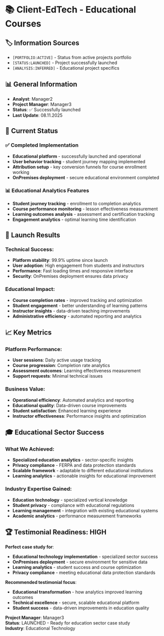 # 📚 Client-EdTech - Educational Courses

## 🏷️ Information Sources
- `[PORTFOLIO:ACTIVE]` - Status from active projects portfolio
- `[STATUS:LAUNCHED]` - Project successfully launched
- `[ANALYSIS:INFERRED]` - Educational project specifics

## 📊 General Information
- **Analyst**: Manager2
- **Project Manager**: Manager3
- **Status**: ✅ Successfully launched
- **Last Update**: 08.11.2025

## 🎯 Current Status

### ✅ **Completed Implementation**
- **Educational platform** - successfully launched and operational
- **User behavior tracking** - student journey mapping implemented
- **Attribution setup** - key conversion funnels for course enrollment working
- **OnPremises deployment** - secure educational environment completed

### 📊 **Educational Analytics Features**
- **Student journey tracking** - enrollment to completion analytics
- **Course performance monitoring** - lesson effectiveness measurement
- **Learning outcomes analysis** - assessment and certification tracking
- **Engagement analytics** - optimal learning time identification

## 🚀 **Launch Results**

### **Technical Success**:
- **Platform stability**: 99.9% uptime since launch
- **User adoption**: High engagement from students and instructors
- **Performance**: Fast loading times and responsive interface
- **Security**: OnPremises deployment ensures data privacy

### **Educational Impact**:
- **Course completion rates** - improved tracking and optimization
- **Student engagement** - better understanding of learning patterns
- **Instructor insights** - data-driven teaching improvements
- **Administrative efficiency** - automated reporting and analytics

## 📈 **Key Metrics**

### **Platform Performance**:
- **User sessions**: Daily active usage tracking
- **Course progression**: Completion rate analytics
- **Assessment outcomes**: Learning effectiveness measurement
- **Support requests**: Minimal technical issues

### **Business Value**:
- **Operational efficiency**: Automated analytics and reporting
- **Educational quality**: Data-driven course improvements
- **Student satisfaction**: Enhanced learning experience
- **Instructor effectiveness**: Performance insights and optimization

## 🎓 **Educational Sector Success**

### **What We Achieved**:
- **Specialized education analytics** - sector-specific insights
- **Privacy compliance** - FERPA and data protection standards
- **Scalable framework** - adaptable to different educational institutions
- **Learning analytics** - actionable insights for educational improvement

### **Industry Expertise Gained**:
- **Education technology** - specialized vertical knowledge
- **Student privacy** - compliance with educational regulations
- **Learning management** - integration with existing educational systems
- **Academic analytics** - performance measurement frameworks

## 🏆 **Testimonial Readiness: HIGH**

**Perfect case study for**:
- **Educational technology implementation** - specialized sector success
- **OnPremises deployment** - secure environment for sensitive data
- **Learning analytics** - student success and course optimization
- **Privacy compliance** - meeting educational data protection standards

**Recommended testimonial focus**:
- **Educational transformation** - how analytics improved learning outcomes
- **Technical excellence** - secure, scalable educational platform
- **Student success** - data-driven improvements in education quality

**Project Manager**: Manager3  
**Status**: LAUNCHED - Ready for education sector case study  
**Industry**: Educational Technology